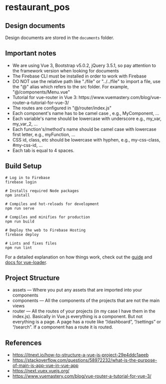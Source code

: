 # restaurant_pos

## Design documents
Design documents are stored in the `documents` folder.

## Important notes
<ul>
<li>We are using Vue 3, Bootstrap v5.0.2, jQuery 3.5.1, so pay attention to the framework version when looking for documents</li>
<li>The Firebase CLI must be installed in order to work with Firebase</li>
<li>DO NOT use the relative path like "./file" or "../../file" to import a file, use the "@" alias which refers to the src folder. For example, "@/components/Menu.vue"</li>
<li>Tutorial for vue-router in Vue 3: https://www.vuemastery.com/blog/vue-router-a-tutorial-for-vue-3/</li>
<li>The routes are configured in "@/router/index.js"</li>
<li>Each component's name has to be camel case , e.g., MyComponent, ...</li>
<li>Each variable's name should be lowercase with underscore e.g., my_var, my_var_2, ...</li>
<li>Each function's/method's name should be camel case with lowercase first letter, e.g., myFunction, ...</li>
<li>CSS id, class, etc should be lowercase with hyphen, e.g., my-css-class, #my-css-id, ...</li>
<li>Each tab is equal to 4 spaces.</li>
</ul>

## Build Setup

```
# Log in to Firebase
firebase login

# Installs required Node packages
npm install

# Compiles and hot-reloads for development
npm run serve

# Compiles and minifies for production
npm run build

# Deploy the web to Firebase Hosting
firebase deploy

# Lints and fixes files
npm run lint
```

For a detailed explanation on how things work, check out the [guide](http://vuejs-templates.github.io/webpack/) and [docs for vue-loader](http://vuejs.github.io/vue-loader).


## Project Structure
<ul>
<li>assets — Where you put any assets that are imported into your components</li>
<li>components — All the components of the projects that are not the main views</li>
<li>router — All the routes of your projects (in my case I have them in the index.js). Basically in Vue.js everything is a component. But not everything is a page. A page has a route like “/dashboard”, “/settings” or “/search”. If a component has a route it is routed.</li>
</ul>
 

## References
- https://itnext.io/how-to-structure-a-vue-js-project-29e4ddc1aeeb<br>
- https://stackoverflow.com/questions/58972232/what-is-the-purpose-of-main-js-app-vue-in-vue-app<br>
- https://next.vuex.vuejs.org/<br>
- https://www.vuemastery.com/blog/vue-router-a-tutorial-for-vue-3/<br>
